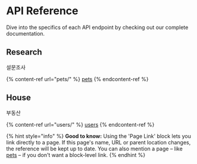 # API Reference

Dive into the specifics of each API endpoint by checking out our complete documentation.

## Research

설문조사

{% content-ref url="pets/" %}
[pets](research/)
{% endcontent-ref %}

## House

부동산

{% content-ref url="users/" %}
[users](house/)
{% endcontent-ref %}

{% hint style="info" %}
**Good to know:** Using the 'Page Link' block lets you link directly to a page. If this page's name, URL or parent location changes, the reference will be kept up to date. You can also mention a page – like [pets](research/ "mention") – if you don't want a block-level link.
{% endhint %}
